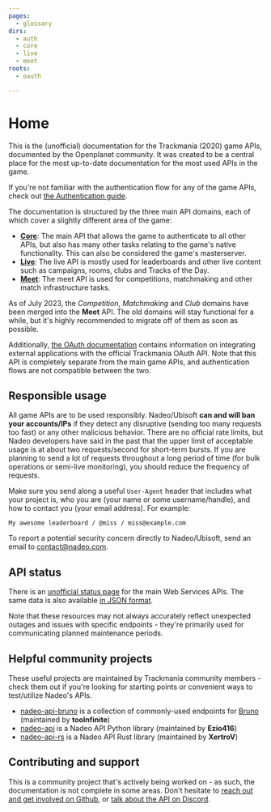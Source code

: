 ```yaml
---
pages:
  - glossary
dirs:
  - auth
  - core
  - live
  - meet
roots:
  - oauth

---
```


# Home

This is the (unofficial) documentation for the Trackmania (2020) game APIs, documented by the Openplanet community. It was created to be a central place for the most up-to-date documentation for the most used APIs in the game.

If you're not familiar with the authentication flow for any of the game APIs, check out [the Authentication guide](/auth).

The documentation is structured by the three main API domains, each of which cover a slightly different area of the game:

- [**Core**](/core): The main API that allows the game to authenticate to all other APIs, but also has many other tasks relating to the game's native functionality. This can also be considered the game's masterserver.
- [**Live**](/live): The live API is mostly used for leaderboards and other live content such as campaigns, rooms, clubs and Tracks of the Day.
- [**Meet**](/meet): The meet API is used for competitions, matchmaking and other match infrastructure tasks.

As of July 2023, the _Competition_, _Matchmaking_ and _Club_ domains have been merged into the **Meet** API. The old domains will stay functional for a while, but it's highly recommended to migrate off of them as soon as possible.

Additionally, [the OAuth documentation](/oauth/summary) contains information on integrating external applications with the official Trackmania OAuth API. Note that this API is completely separate from the main game APIs, and authentication flows are not compatible between the two.

## Responsible usage

All game APIs are to be used responsibly. Nadeo/Ubisoft **can and will ban your accounts/IPs** if they detect any disruptive (sending too many requests too fast) or any other malicious behavior. There are no official rate limits, but Nadeo developers have said in the past that the upper limit of acceptable usage is at about two requests/second for short-term bursts. If you are planning to send a lot of requests throughout a long period of time (for bulk operations or semi-live monitoring), you should reduce the frequency of requests.

Make sure you send along a useful `User-Agent` header that includes what your project is, who you are (your name or some username/handle), and how to contact you (your email address). For example:

```plain
My awesome leaderboard / @miss / miss@example.com
```

To report a potential security concern directly to Nadeo/Ubisoft, send an email to <contact@nadeo.com>.

## API status

There is an [unofficial status page](https://trackmania-status.cdn.ubi.com/status.html) for the main Web Services APIs. The same data is also available [in JSON format](https://trackmania-status.cdn.ubi.com/status.json).

Note that these resources may not always accurately reflect unexpected outages and issues with specific endpoints - they're primarily used for communicating planned maintenance periods.

## Helpful community projects

These useful projects are maintained by Trackmania community members - check them out if you're looking for starting points or convenient ways to test/utilize Nadeo's APIs.

- [nadeo-api-bruno](https://github.com/davidbmaier/nadeo-api-bruno) is a collection of commonly-used endpoints for [Bruno](https://www.usebruno.com/) (maintained by **tooInfinite**)
- [nadeo-api](https://pypi.org/project/nadeo-api/) is a Nadeo API Python library (maintained by **Ezio416**)
- [nadeo-api-rs](https://crates.io/crates/nadeo-api-rs) is a Nadeo API Rust library (maintained by **XertroV**)

## Contributing and support

This is a community project that's actively being worked on - as such, the documentation is not complete in some areas. Don't hesitate to [reach out and get involved on Github](https://github.com/openplanet-nl/nadeoapi-docs), or [talk about the API on Discord](https://openplanet.dev/link/discord).
